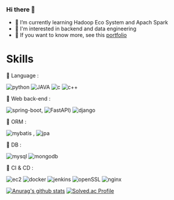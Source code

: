 
<!--
**ehddn5252/ehddn5252** is a ✨ _special_ ✨ repository because its `README.md` (this file) appears on your GitHub profile.

Here are some ideas to get you started:

- 🔭 I’m currently working on ...
- 🌱 I’m currently learning ...
- 👯 I’m looking to collaborate on ...
- 🤔 I’m looking for help with ...
- 💬 Ask me about ...
- 📫 How to reach me: ...
- 😄 Pronouns: ...
- ⚡ Fun fact: ...
 
[![Linkedin Badge](https://img.shields.io/badge/-LinkedIn-blue?style=flat-square&logo=Linkedin&logoColor=white&link=https://www.linkedin.com/in/seong-yun-byeon-8183a8113/)](https://www.linkedin.com/in/seong-yun-byeon-8183a8113/)

 [![Tech Blog Badge](http://img.shields.io/badge/-Tech%20blog-black?style=flat-square&logo=github&link=https://ehddn5252.github.io/)](https://ehddn5252.github.io/)
this is my Gmail

-->


<!--
<img src="https://img.shields.io/badge/쓰고자하는_텍스트-컬러코드?style=flat-square&logo=simpleicons에서_아이콘이름&logoColor=white"/></a>
-->
### Hi there 👋
- 🌱 I’m currently learning Hadoop Eco System and Apach Spark
- 🍈 I'm interested in backend and data engineering
- 🌻 If you want to know more, see this [portfolio](https://www.notion.so/woodong2/299efb024ead44b7bae81dadc6aee8f0)

# Skills
📕 Language : 

![python] ![JAVA] ![c] ![c++]

📕 Web back-end :  

![spring-boot], ![FastAPI]) ![django]

📕 ORM : 

![mybatis] , ![jpa] 

📕 DB : 

![mysql] ![mongodb]

📕 CI & CD : 

![ec2] ![docker]  ![jenkins]  ![openSSL]  ![nginx]

[![Anurag's github stats](https://github-readme-stats.vercel.app/api?username=ehddn5252)](https://github.com/anuraghazra/github-readme-stats)
[![Solved.ac Profile](http://mazassumnida.wtf/api/v2/generate_badge?boj=ehddn5252)](https://solved.ac/ehddn5252)

[c++]: https://img.shields.io/static/v1?style=flat-square&label=&message=c++&color=336791&labelColor=e0e0e0&logoColor=00599C&logo=c%2B%2B
[c]: https://img.shields.io/static/v1?style=flat-square&label=&message=JIRA&color=336791&labelColor=e0e0e0&logoColor=A8B9CC&logo=Jira
[jira]: https://img.shields.io/static/v1?style=flat-square&label=&message=JIRA&color=336791&labelColor=e0e0e0&logoColor=009639&logo=Jira
[jpa]: https://img.shields.io/static/v1?style=flat-square&label=&message=JPA&color=009639&labelColor=e0e0e0
[mybatis]: https://img.shields.io/static/v1?style=flat-square&label=&message=MyBatis&color=4fc08d&labelColor=e0e0e0
[nginx]: https://img.shields.io/static/v1?style=flat-square&label=&message=nginX&color=009639&labelColor=e0e0e0&logoColor=009639&logo=NGINX
[openSSL]: https://img.shields.io/static/v1?style=flat-square&label=&message=openSSL&color=721412&labelColor=e0e0e0&logoColor=721412&logo=openSSL
[mongodb]: https://img.shields.io/static/v1?style=flat-square&label=&message=MongoDB&color=47a248&labelColor=e0e0e0&logoColor=47a248&logo=mongodb
[ec2]: https://img.shields.io/static/v1?style=flat-square&label=&message=AWS&color=232f3e&labelColor=e0e0e0&logoColor=#FF9900&logo=amazon-ec2
[aws]: https://img.shields.io/static/v1?style=flat-square&label=&message=AWS&color=232f3e&labelColor=e0e0e0&logoColor=232f3e&logo=amazon-aws
[django]: https://img.shields.io/static/v1?style=flat-square&label=&message=Django&color=092e20&labelColor=e0e0e0&logoColor=092e20&logo=django
[FastAPI]: https://img.shields.io/static/v1?style=flat-square&label=&message=FastAPI&color=20B2AA&labelColor=e0e0e0&logoColor=20B2AA&logo=FastAPI
[docker]: https://img.shields.io/static/v1?style=flat-square&label=&message=Docker&color=2496ed&labelColor=e0e0e0&logoColor=2496ed&logo=docker
[java]: https://img.shields.io/static/v1?style=flat-square&label=&message=Java&color=007396&labelColor=e0e0e0&logoColor=007396&logo=java
[python]: https://img.shields.io/static/v1?style=flat-square&label=&message=Python&color=3776ab&labelColor=e0e0e0&logoColor=3776ab&logo=python
[redis]: https://img.shields.io/static/v1?style=flat-square&label=&message=Redis&color=dc382d&labelColor=e0e0e0&logoColor=dc382d&logo=redis
[scikit-learn]: https://img.shields.io/static/v1?style=flat-square&label=&message=scikit-learn&color=f7931e&labelColor=e0e0e0&logoColor=f7931e&logo=scikit-learn
[spring]: https://img.shields.io/static/v1?style=flat-square&label=&message=Spring&color=6db33f&labelColor=e0e0e0&logoColor=6db33f&logo=spring
[spring-boot]: https://img.shields.io/static/v1?style=flat-square&label=&message=Spring-Boot&color=6db33f&labelColor=e0e0e0&logoColor=6db33f&logo=spring-boot
[tensorflow]: https://img.shields.io/static/v1?style=flat-square&label=&message=Tensorflow&color=ff6f00&labelColor=e0e0e0&logoColor=ff6f00&logo=tensorflow
[vue.js]: https://img.shields.io/static/v1?style=flat-square&label=&message=Vue.js&color=4fc08d&labelColor=e0e0e0&logoColor=4fc08d&logo=vue-dot-js
[Apache Spark]: https://img.shields.io/static/v1?style=flat-square&message=Apache+Spark&color=E25A1C&labelColor=e0e0e0&logo=Apache+Spark&logoColor=E25A1C&label=
[Apache Kafka]: https://img.shields.io/static/v1?style=flat-square&message=Apache+Kafka&color=8B00FF&labelColor=e0e0e0&logo=Apache+Kafka&logoColor=8B00FF&label=
[jenkins]: https://img.shields.io/static/v1?style=flat-square&message=jenkins&color=EF4223&labelColor=e0e0e0&logo=jenkins&logoColor=EF4223&label=
[mysql]: https://img.shields.io/static/v1?style=flat-square&label=&message=MySQL&color=336791&labelColor=e0e0e0&logoColor=336791&logo=mysql
[hadoop]: http://is.am/4wb6
